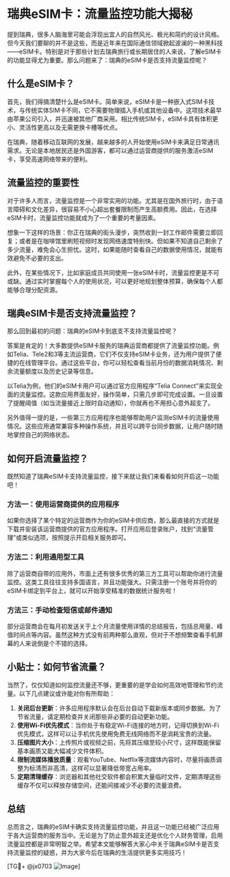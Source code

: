 # 瑞典eSIM卡：流量监控功能大揭秘

提到瑞典，很多人脑海里可能会浮现出宜人的自然风光、极光和简约的设计风格。但今天我们要聊的并不是这些，而是近年来在国际通信领域掀起波澜的一种黑科技——eSIM卡。特别是对于那些计划去瑞典旅行或长期居住的人来说，了解eSIM卡的功能显得尤为重要。那么问题来了：瑞典的eSIM卡是否支持流量监控呢？

## 什么是eSIM卡？

首先，我们得搞清楚什么是eSIM卡。简单来说，eSIM卡是一种嵌入式SIM卡技术，与传统实体SIM卡不同，它不需要物理插入手机或其他设备中。这项技术最早由苹果公司引入，并迅速被其他厂商采用。相比传统SIM卡，eSIM卡具有体积更小、灵活性更高以及无需更换卡槽等优点。

在瑞典，随着移动互联网的发展，越来越多的人开始使用eSIM卡来满足日常通讯需求。无论是本地居民还是外国游客，都可以通过运营商提供的服务激活eSIM卡，享受高速网络带来的便利。

## 流量监控的重要性

对于许多人而言，流量监控是一个非常实用的功能。尤其是在国外旅行时，由于语言障碍和文化差异，很容易不小心超出套餐限制而产生高额费用。因此，在选择eSIM卡时，流量监控功能就成为了一个重要的考量因素。

想象一下这样的场景：你正在瑞典的街头漫步，突然收到一封工作邮件需要立即回复；或者是在咖啡馆里刷短视频时发现网络速度特别快。但如果不知道自己剩余了多少流量，难免会心生担忧。这时，如果能随时查看自己的数据使用情况，就能有效避免不必要的支出。

此外，在某些情况下，比如家庭成员共同使用一张eSIM卡时，流量监控更是不可或缺。通过实时掌握每个人的使用状况，可以更好地规划整体预算，确保每个人都能够合理分配资源。

## 瑞典eSIM卡是否支持流量监控？

那么回到最初的问题：瑞典的eSIM卡到底支不支持流量监控呢？

答案是肯定的！大多数提供eSIM卡服务的瑞典运营商都提供了流量监控功能。例如Telia、Tele2和3等主流运营商，它们不仅支持eSIM卡业务，还为用户提供了便捷的在线管理平台。通过这些平台，你可以轻松查看当前月份的数据消耗情况、剩余流量额度以及历史记录等信息。

以Telia为例，他们的eSIM卡用户可以通过官方应用程序“Telia Connect”来实现全面的流量监控。这款应用界面友好，操作简单，只需几步即可完成设置。一旦设置了提醒阈值（如当流量接近上限时自动通知），你就再也不用担心意外超支了。

另外值得一提的是，一些第三方应用程序也能够帮助用户监测eSIM卡的流量使用情况。这些应用通常兼容多种操作系统，并且可以跨平台同步数据，让用户随时随地掌控自己的网络状态。

## 如何开启流量监控？

既然知道了瑞典eSIM卡支持流量监控，接下来就让我们来看看如何开启这一功能吧！

### 方法一：使用运营商提供的应用程序
如果你选择了某个特定的运营商作为你的eSIM卡供应商，那么最直接的方式就是下载并安装该运营商提供的官方应用程序。打开应用后登录账户，找到“流量管理”或类似选项，按照提示开启相关服务即可。

### 方法二：利用通用型工具
除了运营商自带的应用外，市面上还有很多优秀的第三方工具可以帮助你进行流量监控。这类工具往往支持多国语言，并且功能强大。只需注册一个账号并将你的eSIM卡绑定到平台上，就可以开始享受精准的数据统计服务啦！

### 方法三：手动检查短信或邮件通知
部分运营商会在每月初发送关于上个月流量使用详情的总结报告，包括总用量、峰值时间点等内容。虽然这种方式没有前两种那么直观，但对于不想频繁查看手机屏幕的人来说倒是个不错的选择。

## 小贴士：如何节省流量？

当然了，仅仅知道如何监控流量还不够，更重要的是学会如何高效地管理和节约流量。以下几点建议或许能对你有所帮助：

1. **关闭后台更新**：许多应用程序默认会在后台自动下载新版本或同步数据。为了节省流量，请定期检查并关闭那些非必要的自动更新功能。
2. **使用Wi-Fi优先模式**：当你处于有稳定Wi-Fi连接的地方时，记得切换到Wi-Fi优先模式，这样可以让手机优先使用免费无线网络而不是消耗宝贵的流量。
3. **压缩图片大小**：上传照片或视频之前，先将其压缩至较小尺寸，这样既能保留基本画质又能大幅减少文件体积。
4. **限制流媒体播放质量**：观看YouTube、Netflix等流媒体内容时，尽量将画质调整为标清而非高清，这样可以显著降低带宽占用率。
5. **定期清理缓存**：浏览器和其他社交软件都会积累大量临时文件，定期清理这些缓存不仅可以释放存储空间，还能间接减少不必要的流量浪费。

## 总结

总而言之，瑞典的eSIM卡确实支持流量监控功能，并且这一功能已经被广泛应用于各大运营商的服务当中。无论是为了防止意外超支还是优化个人财务管理，启用流量监控都是非常明智之举。希望本文能够解答大家心中关于瑞典eSIM卡是否支持流量监控的疑惑，并为大家今后在瑞典的生活提供更多实用技巧！

[TG💪+ @jx0703 ![Image](https://github.com/user-attachments/assets/dbca1d08-cadb-493c-b0ec-ad6f7a83f270)]